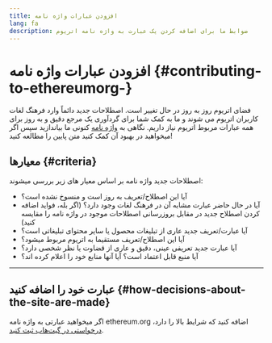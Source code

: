 ```yaml
---
title: افزودن عبارات واژه نامه
lang: fa
description: ضوابط ما برای اضافه کردن یک عبارت به واژه نامه اتریوم
---
```


# افزودن عبارات واژه نامه {#contributing-to-ethereumorg-}

فضای اتریوم روز به روز در حال تغییر است. اصطلاحات جدید دائماً وارد فرهنگ لغات کاربران اتریوم می شوند و ما به کمک شما برای گردآوری یک مرجع دقیق و به روز برای همه عبارات مربوط اتریوم نیاز داریم. نگاهی به [واژه نامه](/glossary/) کنونی ما بیاندازید سپس اگر میخواهید در بهبود آن کمک کنید متن پایین را مطالعه کنید!

## معیارها {#criteria}

اصطلاحات جدید واژه نامه بر اساس معیار های زیر بررسی میشوند:

- آیا این اصطلاح/تعریف به روز است و منسوخ نشده است؟
- آیا در حال حاضر عبارت مشابه آن در فرهنگ لغات وجود دارد؟ (اگر بله، فواید اضافه کردن اصطلاح جدید در مقابل بروزرسانی اصطلاحات موجود در واژه نامه را مقایسه کنید)
- آیا عبارت/تعریف جدید عاری از تبلیغات محصول یا سایر محتوای تبلیغاتی است؟
- آیا این اصطلاح/تعریف مستقیما به اتریوم مربوط میشود؟
- آیا عبارت جدید تعریفی عینی، دقیق و عاری از قضاوت یا نظر شخصی دارد؟
- آیا منبع قابل اعتماد است؟ آیا آنها منابع خود را اعلام کرده اند؟

---

## عبارت خود را اضافه کنید {#how-decisions-about-the-site-are-made}

اگر میخواهید عبارتی به واژه نامه ethereum.org اضافه کنید که شرایط بالا را دارد، [درخواستی در گیت‌هاب ثبت کنید](https://github.com/ethereum/ethereum-org-website/issues/new?assignees=&labels=feature+%3Asparkles%3A%2Ccontent+%3Afountain_pen%3A&template=suggest_glossary_term.yaml).
